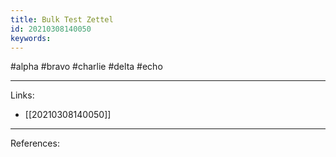 ```yaml
---
title: Bulk Test Zettel
id: 20210308140050
keywords:
---
```

#alpha #bravo #charlie #delta #echo

---
Links:

- [[20210308140050]]

---
References:
